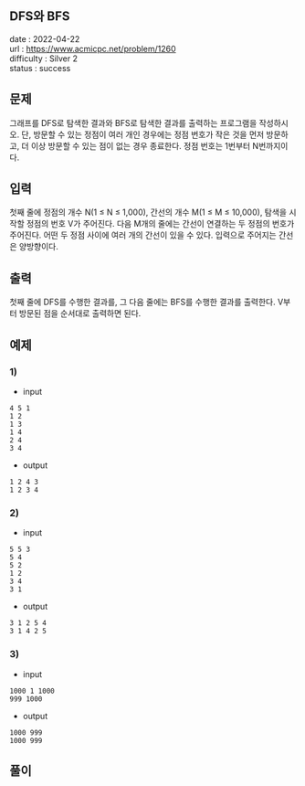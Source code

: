 DFS와 BFS
---

date : 2022-04-22   
url : https://www.acmicpc.net/problem/1260   
difficulty : Silver 2   
status : success

문제
---
그래프를 DFS로 탐색한 결과와 BFS로 탐색한 결과를 출력하는 프로그램을 작성하시오. 단, 방문할 수 있는 정점이 여러 개인 경우에는 정점 번호가 작은 것을 먼저 방문하고, 더 이상 방문할 수 있는 점이 없는 경우 종료한다. 정점 번호는 1번부터 N번까지이다.

입력
---
첫째 줄에 정점의 개수 N(1 ≤ N ≤ 1,000), 간선의 개수 M(1 ≤ M ≤ 10,000), 탐색을 시작할 정점의 번호 V가 주어진다. 다음 M개의 줄에는 간선이 연결하는 두 정점의 번호가 주어진다. 어떤 두 정점 사이에 여러 개의 간선이 있을 수 있다. 입력으로 주어지는 간선은 양방향이다.

출력
---
첫째 줄에 DFS를 수행한 결과를, 그 다음 줄에는 BFS를 수행한 결과를 출력한다. V부터 방문된 점을 순서대로 출력하면 된다.

예제
--

### 1)
- input
```
4 5 1
1 2
1 3
1 4
2 4
3 4
```

- output
```
1 2 4 3
1 2 3 4
```

### 2)

- input
```
5 5 3
5 4
5 2
1 2
3 4
3 1
```

- output
```
3 1 2 5 4
3 1 4 2 5
```

### 3)

- input
```
1000 1 1000
999 1000
```

- output
```
1000 999
1000 999
```
풀이
---

